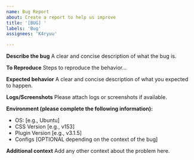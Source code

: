 ```yaml
---
name: Bug Report
about: Create a report to help us improve
title: '[BUG] '
labels: 'Bug'
assignees: 'K4ryuu'

---
```


**Describe the bug**
A clear and concise description of what the bug is.

**To Reproduce**
Steps to reproduce the behavior...

**Expected behavior**
A clear and concise description of what you expected to happen.

**Logs/Screenshots**
Please attach logs or screenshots if available.

**Environment (please complete the following information):**
- OS: [e.g., Ubuntu]
- CSS Version [e.g., v153]
- Plugin Version [e.g., v3.1.5]
- Configs [OPTIONAL depending on the context of the bug]

**Additional context**
Add any other context about the problem here.
